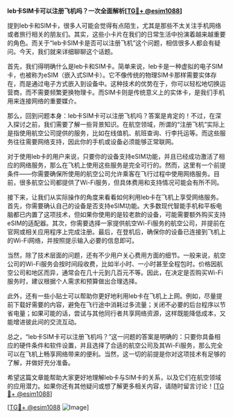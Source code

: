 **leb卡SIM卡可以注册飞机吗？一次全面解析[[TG💪+ @esim1088](https://t.me/s/esim1088)]**

提到leb卡和SIM卡，很多人可能会觉得有点陌生，尤其是那些不太关注手机网络或者旅行相关的朋友们。其实，这些小卡片在我们的日常生活中扮演着越来越重要的角色。而关于“leb卡SIM卡是否可以注册飞机”这个问题，相信很多人都会有疑问。今天，我们就来详细聊聊这个话题。

首先，我们得明确什么是leb卡和SIM卡。简单来说，leb卡是一种虚拟的电子SIM卡，也被称为eSIM（嵌入式SIM卡）。它不像传统的物理SIM卡那样需要实体存在，而是通过电子方式嵌入到设备中。这种技术的优势在于，你可以轻松地切换运营商，而不需要频繁更换物理卡。而SIM卡则是传统意义上的实体卡，是我们手机用来连接网络的重要媒介。

那么，回到问题本身：leb卡SIM卡可以注册飞机吗？答案是肯定的！不过，在深入探讨之前，我们需要了解一些背景知识。在航空领域，所谓的“注册飞机”实际上是指使用航空公司提供的服务，比如在线值机、航班查询、行李托运等。而这些服务往往需要网络支持，因此你的手机或设备必须能够正常联网。

对于使用leb卡的用户来说，只要你的设备支持eSIM功能，并且已经成功激活了相应的网络服务，那么在飞机上使用这些服务是完全可行的。然而，这里有一个前提条件——你需要确保所使用的航空公司允许乘客在飞行过程中使用网络服务。目前，很多航空公司都提供了Wi-Fi服务，但具体费用和支持情况可能会有所不同。

接下来，让我们从实际操作的角度来看看如何利用leb卡在飞机上享受网络服务。首先，你需要确认自己的设备是否支持eSIM功能。大多数现代智能手机和平板电脑都已内置了这项技术，但如果你使用的是较老款的设备，可能需要额外购买支持eSIM的适配器。其次，你需要选择一家提供航空Wi-Fi服务的航空公司，并提前在官网或相关应用程序上完成注册。最后，在登机后，确保你的设备已连接到飞机上的Wi-Fi网络，并按照提示输入必要的信息即可。

当然，除了技术层面的问题，还有不少用户关心费用方面的细节。一般来说，航空公司的Wi-Fi服务会按时间段收费，比如半小时、一小时甚至全程包时。价格因航空公司和地区而异，通常会在几十元到几百元不等。因此，在决定是否购买Wi-Fi服务时，建议根据个人需求和预算做出合理选择。

此外，还有一些小贴士可以帮助你更好地利用leb卡在飞机上上网。例如，尽量提前下载好需要的内容，避免在飞行途中消耗过多流量；关闭不必要的后台程序以节省电量；如果可能的话，尝试与其他同行者共享网络资源，这样既能降低成本，又能增进彼此间的交流互动。

总之，“leb卡SIM卡可以注册飞机吗？”这一问题的答案是明确的：只要你具备相应的硬件条件和软件设置，并且选择了合适的航空公司及其Wi-Fi服务，那么完全可以在飞机上畅享网络带来的便利。当然，这一切的前提是你对这项技术有足够的了解，并做好充分准备。

希望这篇文章能帮助大家更好地理解leb卡与SIM卡的关系，以及它们在航空领域的应用潜力。如果你还有其他疑问或想了解更多相关内容，请随时留言讨论！[[TG💪+ @esim1088](https://t.me/s/esim1088)]

[[TG💪+ @esim1088](https://t.me/s/esim1088) ![Image](https://i.postimg.cc/4NQfJmqS/Snipaste-2025-05-13-00-14-12.png)]